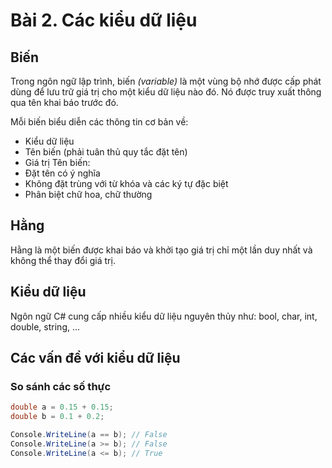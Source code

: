 # Bài 2. Các kiểu dữ liệu

## Biến
Trong ngôn ngữ lập trình, biến _(variable)_ là một vùng bộ nhớ được cấp phát dùng để lưu trữ giá trị cho một kiểu dữ liệu nào đó. Nó được truy xuất thông qua tên khai báo trước đó. 

Mỗi biến biểu diễn các thông tin cơ bản về:
- Kiểu dữ liệu
- Tên biến (phải tuân thủ quy tắc đặt tên)
- Giá trị
Tên biến:
- Đặt tên có ý nghĩa
- Không đặt trùng với từ khóa và các ký tự đặc biệt
- Phân biệt chữ hoa, chữ thường

## Hằng
Hằng là một biến được khai báo và khởi tạo giá trị chỉ một lần duy nhất và không thể thay đổi giá trị.

## Kiểu dữ liệu
Ngôn ngữ C# cung cấp nhiều kiểu dữ liệu nguyên thủy như: bool, char, int, double, string, ...

## Các vấn đề với kiểu dữ liệu

### So sánh các số thực

```csharp
double a = 0.15 + 0.15;
double b = 0.1 + 0.2;

Console.WriteLine(a == b); // False
Console.WriteLine(a >= b); // False
Console.WriteLine(a <= b); // True
```
